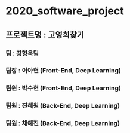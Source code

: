 # 2020_software_project

## 프로젝트명 : 고영희찾기

### 팀 : 강형욱팀
### 팀장 : 이아현 (Front-End, Deep Learning)
### 팀원 : 박수현 (Front-End, Deep Learning)
### 팀원 : 진혜원 (Back-End, Deep Learning)
### 팀원 : 채예진 (Back-End, Deep Learning)
